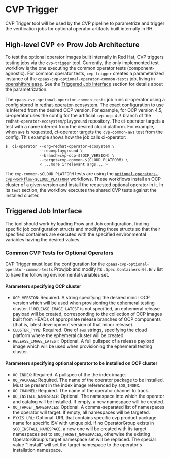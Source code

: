 # CVP Trigger

CVP Trigger tool will be used by the CVP pipeline to parametrize and trigger
the verification jobs for optional operator artifacts built internally in RH.

## High-level CVP ↔ Prow Job Architecture

To test the optional operator images built internally in Red Hat, CVP triggers
testing jobs via the `cvp-trigger` tool. Currently, the only implemented test
workflow is the one executing the common operator tests (component-agnostic).
For common operator tests, `cvp-trigger` creates a parameterized instance of the
`cpaas-cvp-optional-operator-common-tests` job, living in [openshift/release](https://github.com/openshift/release/blob/master/ci-operator/jobs/openshift/release/openshift-release-infra-periodics.yaml).
See the [Triggered Job Interface](#triggered-job-interface) section for details
 about the parametrization.

The `cpaas-cvp-optional-operator-common-tests` job runs ci-operator using
a config stored in [redhat-operator-ecosystem](https://github.com/redhat-operator-ecosystem/release/tree/master/ci-operator/config/redhat-operator-ecosystem/playground).
The exact configuration to use is inferred from the desired OCP version. For
example, for OCP version 4.5, ci-operator uses the config for the
artificial `cvp-ocp-4.5` branch of the `redhat-operator-ecosystem/playground`
repository. The ci-operator targets a test with a name inferred from the desired
cloud platform. For example, when `aws` is requested, ci-operator targets the
`cvp-common-aws` test from the config. This example shows how the job calls
ci-operator:

```console
$  ci-operator --org=redhat-operator-ecosystem \
               --repo=playground \
               --branch=cvp-ocp-$(OCP_VERSION) \
               --target=cvp-common-$(CLOUD_PLATFORM) \
               < ...more irrelevant args... >
```

The `cvp-common-$CLOUD_PLATFORM` tests are using the [`optional-operators-cvp-workflow-$CLOUD_PLATFORM`](https://steps.svc.ci.openshift.org/registry/optional-operators-cvp-common-aws)
workflows. These workflows install an OCP cluster of a given version and
install the requested optional operator in it. In its `test` section, the
workflow executes the shared CVP tests against the installed cluster.

## Triggered Job Interface

The tool should work by loading Prow and Job configuration, finding specific job
configuration structs and modifying those structs so that their specified
containers are executed with the specified environmental variables having the
desired values.

### Common CVP Tests for Optional Operators

CVP Trigger must load the configuration for the
`cpaas-cvp-optional-operator-common-tests` Prowjob and modify its
`.Spec.Containers[0].Env` list to have the following environmental variables set.

#### Parameters specifying OCP cluster

- `OCP_VERSION`: Required. A string specifying the desired minor OCP version
  which will be used when provisioning the ephemeral testing cluster. If
  `RELEASE_IMAGE_LATEST` is not specified, an ephemeral release payload will be
  created, corresponding to the collection of OCP images built from HEADs of
  appropriate release branches of OCP components (that is, latest development
  version of that minor release).
- `CLUSTER_TYPE`: Required. One of `aws` strings, specifying the cloud platform
  where the ephemeral cluster will be created.
- `RELEASE_IMAGE_LATEST`: Optional. A full pullspec of a release payload image
  which will be used when provisioning the ephemeral testing cluster.

#### Parameters specifying optional operator to be installed on OCP cluster

- `OO_INDEX`: Required. A pullspec of the the index image.
- `OO_PACKAGE`: Required. The name of the operator package to be installed. Must
   be present in the index image referenced by `$OO_INDEX`.
- `OO_CHANNEL`: Required. The name of the operator channel to track.
- `OO_INSTALL_NAMESPACE`: Optional. The namespace into which the operator and
   catalog will be installed. If empty, a new namespace will be created.
- `OO_TARGET_NAMESPACES`: Optional. A comma-separated list of namespaces the
   operator will target. If empty, all namespaces will be targeted.
- `PYXIS_URL`: Optional. URL that contains specific cvp product package name for specific ISV
   with unique pid.
   If no OperatorGroup exists in `$OO_INSTALL_NAMESPACE`, a new one will be
   created with its target namespaces set to `$OO_TARGET_NAMESPACES`, otherwise
   the existing OperatorGroup's target namespace set will be replaced. The special
   value "!install" will set the target namespace to the operator's installation
   namespace.
